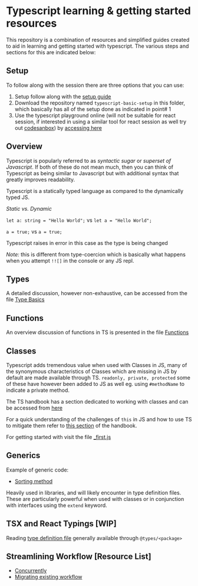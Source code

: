 # Typescript learning & getting started resources

This repository is a combination of resources and simplified guides created to aid in learning and getting started with typescript. The various steps and sections for this are indicated below:

## Setup

To follow along with the session there are three options that you can use:

1. Setup follow along with the [setup guide](setup.md)
2. Download the repository named `typescript-basic-setup` in this folder, which basically has all of the setup done as indicated in point# 1
3. Use the typescript playground online (will not be suitable for react session, if interested in using a similar tool for react session as well try out [codesanbox](https://codesandbox.io/s/)) by [accessing here](https://www.typescriptlang.org/play)

## Overview

Typescript is popularly referred to as _syntactic sugar_ or _superset of Javascript_. If both of these do not mean much, then you can think of Typescript as being similar to Javascript but with additional syntax that greatly improves readability.

Typescript is a statically typed language as compared to the dynamically typed JS.

_Static vs. Dynamic_

`let a: string = "Hello World";` vs `let a = "Hello World";`

`a = true;` vs `a = true;`

Typescript raises in error in this case as the type is being changed

_Note:_ this is different from type-coercion which is basically what happens when you attempt `!![]` in the console or any JS repl.

## Types

A detailed discussion, however non-exhaustive, can be accessed from the file [Type Basics](TypeBasic.md)

## Functions

An overview discussion of functions in TS is presented in the file [Functions](Functions.md)

## Classes

Typescript adds tremendous value when used with Classes in JS, many of the synonymous characteristics of Classes which are missing in JS by default are made available through TS. `readonly, private, protected` some of these have however been added to JS as well eg. using `#methodName` to indicate a private method.

The TS handbook has a section dedicated to working with classes and can be accessed from [here](https://www.typescriptlang.org/docs/handbook/2/classes.html)

For a quick understanding of the challenges of `this` in JS and how to use TS to mitigate them refer to [this section](https://www.typescriptlang.org/docs/handbook/2/classes.html#this-at-runtime-in-classes) of the handbook.

For getting started with visit the file [\_first.js](./classes/_first.js)

## Generics

Example of generic code:

- [Sorting method](https://gist.github.com/JulianG/a935bee4328813c6aaebf2b229eb360d)

Heavily used in libraries, and will likely encounter in type definition files. These are particularly powerful when used with classes or in conjunction with interfaces using the `extend` keyword.

## TSX and React Typings [WIP]

Reading [type definition file](https://github.com/DefinitelyTyped/DefinitelyTyped/blob/master/types/react/v16/index.d.ts) generally available through `@types/<package>`

## Streamlining Workflow [Resource List]

- [Concurrently](https://www.npmjs.com/package/concurrently)
- [Migrating existing workflow](https://www.typescriptlang.org/docs/handbook/migrating-from-javascript.html)
